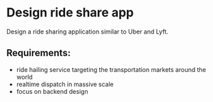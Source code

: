 # Design ride share app

Design a ride sharing application similar to Uber and Lyft.

## Requirements:

- ride hailing service targeting the transportation markets around the world
- realtime dispatch in massive scale
- focus on backend design
